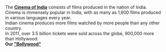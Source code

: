 The **[Cinema of India](https://en.wikipedia.org/wiki/Cinema_of_India)** consists of films produced in the nation of India.<br>
Cinema is immensely popular in India, with as many as 1,600 films produced in various languages every year.<br>
Indian cinema produces more films watched by more people than any other country.<br>
In 2011, over 3.5 billion tickets were sold across the globe, 900,000 more than Hollywood.<br>
**Our ["Bollywood"](https://en.wikipedia.org/wiki/Bollywood)**
